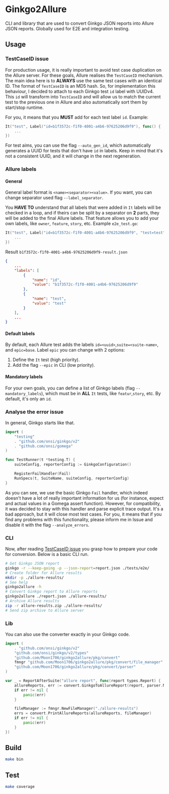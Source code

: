 # Ginkgo2Allure

CLI and library that are used to convert Ginkgo JSON reports into Allure JSON reports. Globally used for E2E and integration testing.

## Usage

### TestCaseID issue

For production usage, it is really important to avoid test case duplication on the Allure server. For these goals, Allure realises the `TestCaseID` mechanism. The main idea here is to **ALWAYS** use the same test cases with an identical ID. The format of `TestCaseID` is an MD5 hash. So, for implementation this behaviour, I decided to attach to each Ginkgo test `id` label with UUIDv4. This `id` will transform into `TestCaseID` and will allow us to match the current test to the previous one in Allure and also automatically sort them by start/stop runtime.

For you, it means that you **MUST** add for each test label `id`. Example:

```go
It("test", Label("id=b1f3572c-f1f0-4001-a4b6-97625206d9f9"), func() {
    ...
})
```

For test aims, you can use the flag `--auto_gen_id`, which automatically generates a UUID for tests that don't have `id` in labels. Keep in mind that it's not a consistent UUID, and it will change in the next regeneration.

### Allure labels

#### General

General label format is `<name><separator><value>`. If you want, you can change separator used flag `--label_separator`.

You **HAVE TO** understand that all labels that were added in `It` labels will be checked in a loop, and if theirs can be split by a separator on **2** parts, they will be added to the final Allure labels. That feature allows you to add your own labels, like `owner`, `feature`, `story`, etc. Example `e2e_test.go`:

```go
It("test", Label("id=b1f3572c-f1f0-4001-a4b6-97625206d9f9", "test=test"), func() {
    ...
})
```

Result `b1f3572c-f1f0-4001-a4b6-97625206d9f9-result.json`
```json
{
    ...
    "labels": [
        {
            "name": "id",
            "value": "b1f3572c-f1f0-4001-a4b6-97625206d9f9"
        },
        {
            "name": "test",
            "value": "test"
        }
    ],
    ...
}
```

#### Default labels

By default, each Allure test adds the labels `id=<uuid>`,`suite=<suite-name>`, and `epic=base`. Label `epic` you can change with 2 options:
1. Define the `It` test (high priority).
2. Add the flag `--epic` in CLI (low priority).

#### Mandatory labels

For your own goals, you can define a list of Ginkgo labels (flag `--mandatory_labels`), which must be in **ALL** `It` tests, like `featur`,`story`, etc. By default, it's only an `id`.

### Analyse the error issue

In general, Ginkgo starts like that.

```go
import (
	"testing"
	. "github.com/onsi/ginkgo/v2"
	. "github.com/onsi/gomega"
)

func TestRunner(t *testing.T) {
	suiteConfig, reporterConfig := GinkgoConfiguration()

	RegisterFailHandler(Fail)
	RunSpecs(t, SuiteName, suiteConfig, reporterConfig)
}
```

As you can see, we use the basic Ginkgo `Fail` handler, which indeed doesn't have a lot of really important information for us (for instance, expect and actual values in a Gomega assert function). However, for compatibility, it was decided to stay with this handler and parse explicit trace output. It's a bad approach, but it will close most test cases. For you, it means that if you find any problems with this functionality, please inform me in Issue and disable it with the flag `--analyze_errors`.

### CLI

Now, after reading [TestCaseID issue](#TestCaseID_issue) you grasp how to prepare your code for conversion. Below is a basic CLI run.

```sh
# Get Ginkgo JSON report
ginkgo -r --keep-going -p --json-report=report.json ./tests/e2e/
# Create folder for Allure results
mkdir -p ./allure-results/
# See help
ginkgo2allure -h
# Convert Ginkgo report to Allure reports
ginkgo2allure ./report.json ./allure-results/
# Archive Allure results
zip -r allure-results.zip ./allure-results/
# Send zip archive to Allure server
```

### Lib

You can also use the converter exactly in your Ginkgo code.

```go
import (
    . "github.com/onsi/ginkgo/v2"
	"github.com/onsi/ginkgo/v2/types"
	"github.com/Moon1706/ginkgo2allure/pkg/convert"
	fmngr "github.com/Moon1706/ginkgo2allure/pkg/convert/file_manager"
	"github.com/Moon1706/ginkgo2allure/pkg/convert/parser"
)

var _ = ReportAfterSuite("allure report", func(report types.Report) {
    allureReports, err := convert.GinkgoToAllureReport(report, parser.NewDefaultParser, parser.Config{})
    if err != nil {
		panic(err)
	}

	fileManager := fmngr.NewFileManager("./allure-results")
	errs = convert.PrintAllureReports(allureReports, fileManager)
    if err != nil {
		panic(err)
	}
})
```

## Build

```sh
make bin
```

## Test

```sh
make coverage
```
